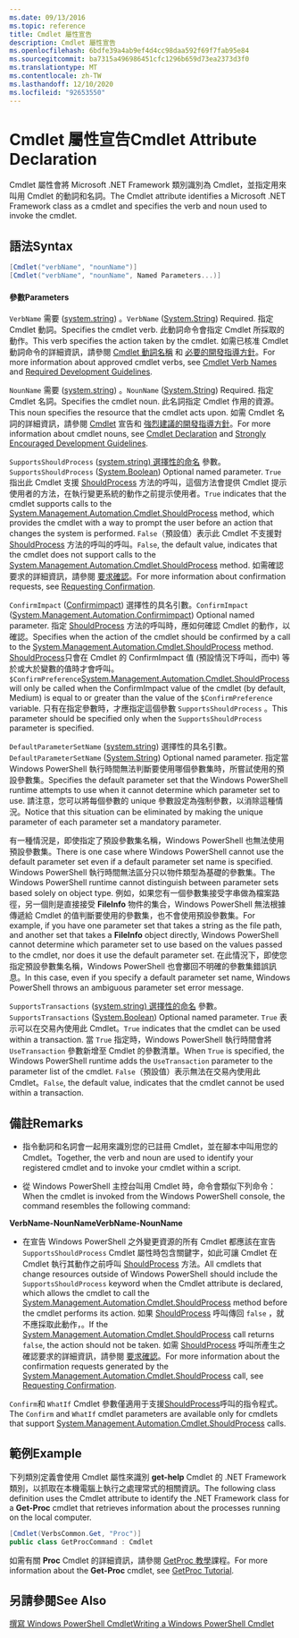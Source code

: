 ```yaml
---
ms.date: 09/13/2016
ms.topic: reference
title: Cmdlet 屬性宣告
description: Cmdlet 屬性宣告
ms.openlocfilehash: 6bdfe39a4ab9ef4d4cc98daa592f69f7fab95e84
ms.sourcegitcommit: ba7315a496986451cfc1296b659d73ea2373d3f0
ms.translationtype: MT
ms.contentlocale: zh-TW
ms.lasthandoff: 12/10/2020
ms.locfileid: "92653550"
---
```

# <a name="cmdlet-attribute-declaration"></a><span data-ttu-id="04d5d-103">Cmdlet 屬性宣告</span><span class="sxs-lookup"><span data-stu-id="04d5d-103">Cmdlet Attribute Declaration</span></span>

<span data-ttu-id="04d5d-104">Cmdlet 屬性會將 Microsoft .NET Framework 類別識別為 Cmdlet，並指定用來叫用 Cmdlet 的動詞和名詞。</span><span class="sxs-lookup"><span data-stu-id="04d5d-104">The Cmdlet attribute identifies a Microsoft .NET Framework class as a cmdlet and specifies the verb and noun used to invoke the cmdlet.</span></span>

## <a name="syntax"></a><span data-ttu-id="04d5d-105">語法</span><span class="sxs-lookup"><span data-stu-id="04d5d-105">Syntax</span></span>

```csharp
[Cmdlet("verbName", "nounName")]
[Cmdlet("verbName", "nounName", Named Parameters...)]
```

#### <a name="parameters"></a><span data-ttu-id="04d5d-106">參數</span><span class="sxs-lookup"><span data-stu-id="04d5d-106">Parameters</span></span>

<span data-ttu-id="04d5d-107">`VerbName` 需要 ([system.string](/dotnet/api/System.String)) 。</span><span class="sxs-lookup"><span data-stu-id="04d5d-107">`VerbName` ([System.String](/dotnet/api/System.String)) Required.</span></span> <span data-ttu-id="04d5d-108">指定 Cmdlet 動詞。</span><span class="sxs-lookup"><span data-stu-id="04d5d-108">Specifies the cmdlet verb.</span></span> <span data-ttu-id="04d5d-109">此動詞命令會指定 Cmdlet 所採取的動作。</span><span class="sxs-lookup"><span data-stu-id="04d5d-109">This verb specifies the action taken by the cmdlet.</span></span> <span data-ttu-id="04d5d-110">如需已核准 Cmdlet 動詞命令的詳細資訊，請參閱 [Cmdlet 動詞名稱](./approved-verbs-for-windows-powershell-commands.md) 和 [必要的開發指導方針](./required-development-guidelines.md)。</span><span class="sxs-lookup"><span data-stu-id="04d5d-110">For more information about approved cmdlet verbs, see [Cmdlet Verb Names](./approved-verbs-for-windows-powershell-commands.md) and [Required Development Guidelines](./required-development-guidelines.md).</span></span>

<span data-ttu-id="04d5d-111">`NounName` 需要 ([system.string](/dotnet/api/System.String)) 。</span><span class="sxs-lookup"><span data-stu-id="04d5d-111">`NounName` ([System.String](/dotnet/api/System.String)) Required.</span></span> <span data-ttu-id="04d5d-112">指定 Cmdlet 名詞。</span><span class="sxs-lookup"><span data-stu-id="04d5d-112">Specifies the cmdlet noun.</span></span> <span data-ttu-id="04d5d-113">此名詞指定 Cmdlet 作用的資源。</span><span class="sxs-lookup"><span data-stu-id="04d5d-113">This noun specifies the resource that the cmdlet acts upon.</span></span> <span data-ttu-id="04d5d-114">如需 Cmdlet 名詞的詳細資訊，請參閱 [Cmdlet](./cmdlet-class-declaration.md) 宣告和 [強烈建議的開發指導方針](./strongly-encouraged-development-guidelines.md)。</span><span class="sxs-lookup"><span data-stu-id="04d5d-114">For more information about cmdlet nouns, see [Cmdlet Declaration](./cmdlet-class-declaration.md) and [Strongly Encouraged Development Guidelines](./strongly-encouraged-development-guidelines.md).</span></span>

<span data-ttu-id="04d5d-115">`SupportsShouldProcess` ([system.string) 選擇性的命名](/dotnet/api/System.Boolean) 參數。</span><span class="sxs-lookup"><span data-stu-id="04d5d-115">`SupportsShouldProcess` ([System.Boolean](/dotnet/api/System.Boolean)) Optional named parameter.</span></span> <span data-ttu-id="04d5d-116">`True` 指出此 Cmdlet 支援 [ShouldProcess](/dotnet/api/System.Management.Automation.Cmdlet.ShouldProcess) 方法的呼叫，這個方法會提供 Cmdlet 提示使用者的方法，在執行變更系統的動作之前提示使用者。</span><span class="sxs-lookup"><span data-stu-id="04d5d-116">`True` indicates that the cmdlet supports calls to the [System.Management.Automation.Cmdlet.ShouldProcess](/dotnet/api/System.Management.Automation.Cmdlet.ShouldProcess) method, which provides the cmdlet with a way to prompt the user before an action that changes the system is performed.</span></span> <span data-ttu-id="04d5d-117">`False`（預設值）表示此 Cmdlet 不支援對 [ShouldProcess](/dotnet/api/System.Management.Automation.Cmdlet.ShouldProcess) 方法的呼叫的呼叫。</span><span class="sxs-lookup"><span data-stu-id="04d5d-117">`False`, the default value, indicates that the cmdlet does not support calls to the [System.Management.Automation.Cmdlet.ShouldProcess](/dotnet/api/System.Management.Automation.Cmdlet.ShouldProcess) method.</span></span> <span data-ttu-id="04d5d-118">如需確認要求的詳細資訊，請參閱 [要求確認](./requesting-confirmation-from-cmdlets.md)。</span><span class="sxs-lookup"><span data-stu-id="04d5d-118">For more information about confirmation requests, see [Requesting Confirmation](./requesting-confirmation-from-cmdlets.md).</span></span>

<span data-ttu-id="04d5d-119">`ConfirmImpact` ([Confirmimpact](/dotnet/api/System.Management.Automation.ConfirmImpact)) 選擇性的具名引數。</span><span class="sxs-lookup"><span data-stu-id="04d5d-119">`ConfirmImpact` ([System.Management.Automation.Confirmimpact](/dotnet/api/System.Management.Automation.ConfirmImpact)) Optional named parameter.</span></span> <span data-ttu-id="04d5d-120">指定 [ShouldProcess](/dotnet/api/System.Management.Automation.Cmdlet.ShouldProcess) 方法的呼叫時，應如何確認 Cmdlet 的動作，以確認。</span><span class="sxs-lookup"><span data-stu-id="04d5d-120">Specifies when the action of the cmdlet should be confirmed by a call to the [System.Management.Automation.Cmdlet.ShouldProcess](/dotnet/api/System.Management.Automation.Cmdlet.ShouldProcess) method.</span></span> <span data-ttu-id="04d5d-121">[ShouldProcess](/dotnet/api/System.Management.Automation.Cmdlet.ShouldProcess)只會在 Cmdlet 的 ConfirmImpact 值 (預設情況下呼叫，而中) 等於或大於變數的值時才會呼叫。 `$ConfirmPreference`</span><span class="sxs-lookup"><span data-stu-id="04d5d-121">[System.Management.Automation.Cmdlet.ShouldProcess](/dotnet/api/System.Management.Automation.Cmdlet.ShouldProcess) will only be called when the ConfirmImpact value of the cmdlet (by default, Medium) is equal to or greater than the value of the `$ConfirmPreference` variable.</span></span> <span data-ttu-id="04d5d-122">只有在指定參數時，才應指定這個參數 `SupportsShouldProcess` 。</span><span class="sxs-lookup"><span data-stu-id="04d5d-122">This parameter should be specified only when the `SupportsShouldProcess` parameter is specified.</span></span>

<span data-ttu-id="04d5d-123">`DefaultParameterSetName` ([system.string](/dotnet/api/System.String)) 選擇性的具名引數。</span><span class="sxs-lookup"><span data-stu-id="04d5d-123">`DefaultParameterSetName` ([System.String](/dotnet/api/System.String)) Optional named parameter.</span></span> <span data-ttu-id="04d5d-124">指定當 Windows PowerShell 執行時間無法判斷要使用哪個參數集時，所嘗試使用的預設參數集。</span><span class="sxs-lookup"><span data-stu-id="04d5d-124">Specifies the default parameter set that the Windows PowerShell runtime attempts to use when it cannot determine which parameter set to use.</span></span> <span data-ttu-id="04d5d-125">請注意，您可以將每個參數的 unique 參數設定為強制參數，以消除這種情況。</span><span class="sxs-lookup"><span data-stu-id="04d5d-125">Notice that this situation can be eliminated by making the unique parameter of each parameter set a mandatory parameter.</span></span>

<span data-ttu-id="04d5d-126">有一種情況是，即使指定了預設參數集名稱，Windows PowerShell 也無法使用預設參數集。</span><span class="sxs-lookup"><span data-stu-id="04d5d-126">There is one case where Windows PowerShell cannot use the default parameter set even if a default parameter set name is specified.</span></span> <span data-ttu-id="04d5d-127">Windows PowerShell 執行時間無法區分只以物件類型為基礎的參數集。</span><span class="sxs-lookup"><span data-stu-id="04d5d-127">The Windows PowerShell runtime cannot distinguish between parameter sets based solely on object type.</span></span> <span data-ttu-id="04d5d-128">例如，如果您有一個參數集接受字串做為檔案路徑，另一個則是直接接受 **FileInfo** 物件的集合，Windows PowerShell 無法根據傳遞給 Cmdlet 的值判斷要使用的參數集，也不會使用預設參數集。</span><span class="sxs-lookup"><span data-stu-id="04d5d-128">For example, if you have one parameter set that takes a string as the file path, and another set that takes a **FileInfo** object directly, Windows PowerShell cannot determine which parameter set to use based on the values passed to the cmdlet, nor does it use the default parameter set.</span></span> <span data-ttu-id="04d5d-129">在此情況下，即使您指定預設參數集名稱，Windows PowerShell 也會擲回不明確的參數集錯誤訊息。</span><span class="sxs-lookup"><span data-stu-id="04d5d-129">In this case, even if you specify a default parameter set name, Windows PowerShell throws an ambiguous parameter set error message.</span></span>

<span data-ttu-id="04d5d-130">`SupportsTransactions` ([system.string) 選擇性的命名](/dotnet/api/System.Boolean) 參數。</span><span class="sxs-lookup"><span data-stu-id="04d5d-130">`SupportsTransactions` ([System.Boolean](/dotnet/api/System.Boolean)) Optional named parameter.</span></span> <span data-ttu-id="04d5d-131">`True` 表示可以在交易內使用此 Cmdlet。</span><span class="sxs-lookup"><span data-stu-id="04d5d-131">`True` indicates that the cmdlet can be used within a transaction.</span></span> <span data-ttu-id="04d5d-132">當 `True` 指定時，Windows PowerShell 執行時間會將 `UseTransaction` 參數新增至 Cmdlet 的參數清單。</span><span class="sxs-lookup"><span data-stu-id="04d5d-132">When `True` is specified, the Windows PowerShell runtime adds the `UseTransaction` parameter to the parameter list of the cmdlet.</span></span> <span data-ttu-id="04d5d-133">`False`（預設值）表示無法在交易內使用此 Cmdlet。</span><span class="sxs-lookup"><span data-stu-id="04d5d-133">`False`, the default value, indicates that the cmdlet cannot be used within a transaction.</span></span>

## <a name="remarks"></a><span data-ttu-id="04d5d-134">備註</span><span class="sxs-lookup"><span data-stu-id="04d5d-134">Remarks</span></span>

- <span data-ttu-id="04d5d-135">指令動詞和名詞會一起用來識別您的已註冊 Cmdlet，並在腳本中叫用您的 Cmdlet。</span><span class="sxs-lookup"><span data-stu-id="04d5d-135">Together, the verb and noun are used to identify your registered cmdlet and to invoke your cmdlet within a script.</span></span>

- <span data-ttu-id="04d5d-136">從 Windows PowerShell 主控台叫用 Cmdlet 時，命令會類似下列命令：</span><span class="sxs-lookup"><span data-stu-id="04d5d-136">When the cmdlet is invoked from the Windows PowerShell console, the command resembles the following command:</span></span>

<span data-ttu-id="04d5d-137">**VerbName-NounName**</span><span class="sxs-lookup"><span data-stu-id="04d5d-137">**VerbName-NounName**</span></span>

- <span data-ttu-id="04d5d-138">在宣告 Windows PowerShell 之外變更資源的所有 Cmdlet 都應該在宣告 `SupportsShouldProcess` Cmdlet 屬性時包含關鍵字，如此可讓 Cmdlet 在 Cmdlet 執行其動作之前呼叫 [ShouldProcess](/dotnet/api/System.Management.Automation.Cmdlet.ShouldProcess) 方法。</span><span class="sxs-lookup"><span data-stu-id="04d5d-138">All cmdlets that change resources outside of Windows PowerShell should include the `SupportsShouldProcess` keyword when the Cmdlet attribute is declared, which allows the cmdlet to call the [System.Management.Automation.Cmdlet.ShouldProcess](/dotnet/api/System.Management.Automation.Cmdlet.ShouldProcess) method before the cmdlet performs its action.</span></span> <span data-ttu-id="04d5d-139">如果 [ShouldProcess](/dotnet/api/System.Management.Automation.Cmdlet.ShouldProcess) 呼叫傳回 `false` ，就不應採取此動作，。</span><span class="sxs-lookup"><span data-stu-id="04d5d-139">If the [System.Management.Automation.Cmdlet.ShouldProcess](/dotnet/api/System.Management.Automation.Cmdlet.ShouldProcess) call returns `false`, the action should not be taken.</span></span> <span data-ttu-id="04d5d-140">如需 [ShouldProcess](/dotnet/api/System.Management.Automation.Cmdlet.ShouldProcess) 呼叫所產生之確認要求的詳細資訊，請參閱 [要求確認](./requesting-confirmation-from-cmdlets.md)。</span><span class="sxs-lookup"><span data-stu-id="04d5d-140">For more information about the confirmation requests generated by the [System.Management.Automation.Cmdlet.ShouldProcess](/dotnet/api/System.Management.Automation.Cmdlet.ShouldProcess) call, see [Requesting Confirmation](./requesting-confirmation-from-cmdlets.md).</span></span>

<span data-ttu-id="04d5d-141">`Confirm`和 `WhatIf` Cmdlet 參數僅適用于支援[ShouldProcess](/dotnet/api/System.Management.Automation.Cmdlet.ShouldProcess)呼叫的指令程式。</span><span class="sxs-lookup"><span data-stu-id="04d5d-141">The `Confirm` and `WhatIf` cmdlet parameters are available only for cmdlets that support [System.Management.Automation.Cmdlet.ShouldProcess](/dotnet/api/System.Management.Automation.Cmdlet.ShouldProcess) calls.</span></span>

## <a name="example"></a><span data-ttu-id="04d5d-142">範例</span><span class="sxs-lookup"><span data-stu-id="04d5d-142">Example</span></span>

<span data-ttu-id="04d5d-143">下列類別定義會使用 Cmdlet 屬性來識別 **get-help** Cmdlet 的 .NET Framework 類別，以抓取在本機電腦上執行之處理常式的相關資訊。</span><span class="sxs-lookup"><span data-stu-id="04d5d-143">The following class definition uses the Cmdlet attribute to identify the .NET Framework class for a **Get-Proc** cmdlet that retrieves information about the processes running on the local computer.</span></span>

```csharp
[Cmdlet(VerbsCommon.Get, "Proc")]
public class GetProcCommand : Cmdlet
```

<span data-ttu-id="04d5d-144">如需有關 **Proc** Cmdlet 的詳細資訊，請參閱 [GetProc 教學](./getproc-tutorial.md)課程。</span><span class="sxs-lookup"><span data-stu-id="04d5d-144">For more information about the **Get-Proc** cmdlet, see [GetProc Tutorial](./getproc-tutorial.md).</span></span>

## <a name="see-also"></a><span data-ttu-id="04d5d-145">另請參閱</span><span class="sxs-lookup"><span data-stu-id="04d5d-145">See Also</span></span>

[<span data-ttu-id="04d5d-146">撰寫 Windows PowerShell Cmdlet</span><span class="sxs-lookup"><span data-stu-id="04d5d-146">Writing a Windows PowerShell Cmdlet</span></span>](./writing-a-windows-powershell-cmdlet.md)

